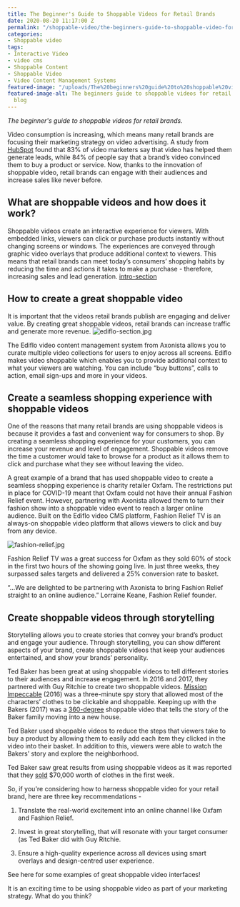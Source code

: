 ```yaml
---
title: The Beginner's Guide to Shoppable Videos for Retail Brands
date: 2020-08-20 11:17:00 Z
permalink: "/shoppable-video/the-beginners-guide-to-shoppable-video-for-retail-brands/"
categories:
- Shoppable video
tags:
- Interactive Video
- video cms
- Shoppable Content
- Shoppable Video
- Video Content Management Systems
featured-image: "/uploads/The%20beginners%20guide%20to%20shoppable%20videos%20for%20retail%20brands.jpg"
featured-image-alt: The beginners guide to shoppable videos for retail brands Axonista
  blog
---
```


*The beginner's guide to shoppable videos for retail brands.*

Video consumption is increasing, which means many retail brands are focusing their marketing strategy on video advertising. A study from [HubSpot](https://www.hubspot.com/marketing-statistics) found that 83% of video marketers say that video has helped them generate leads, while 84% of people say that a brand’s video convinced them to buy a product or service.
Now, thanks to the innovation of shoppable video, retail brands can engage with their audiences and increase sales like never before.

## What are shoppable videos and how does it work?

Shoppable videos create an interactive experience for viewers. With embedded links, viewers can click or purchase products instantly without changing screens or windows. The experiences are conveyed through graphic video overlays that produce additional context to viewers. This means that retail brands can meet today’s consumers’ shopping habits by reducing the time and actions it takes to make a purchase - therefore, increasing sales and lead generation.
[intro-section](/uploads/intro-section)

## How to create a great shoppable video

It is important that the videos retail brands publish are engaging and deliver value. By creating great shoppable videos, retail brands can increase traffic and generate more revenue.
![ediflo-section.jpg](/uploads/ediflo-section.jpg)

The Ediflo video content management system from Axonista allows you to curate multiple video collections for users to enjoy across all screens.  Ediflo makes video shoppable which enables you to provide additional context to what your viewers are watching. You can include “buy buttons”, calls to action, email sign-ups and more in your videos.

## Create a seamless shopping experience with shoppable videos

One of the reasons that many retail brands are using shoppable videos is because it provides a fast and convenient way for consumers to shop. By creating a seamless shopping experience for your customers, you can increase your revenue and level of engagement. Shoppable videos remove the time a customer would take to browse for a product as it allows them to click and purchase what they see without leaving the video.

A great example of a brand that has used shoppable video to create a seamless shopping experience is charity retailer Oxfam. The restrictions put in place for COVID-19 meant that Oxfam could not have their annual Fashion Relief event. However, partnering with Axonista allowed them to turn their fashion show into a shoppable video event to reach a larger online audience. Built on the Ediflo video CMS platform, Fashion Relief TV is an always-on shoppable video platform that allows viewers to click and buy from any device.

![fashion-relief.jpg](/uploads/fashion-relief.jpg)

Fashion Relief TV was a great success for Oxfam as they sold 60% of stock in the first two hours of the showing going live. In just three weeks, they surpassed sales targets and delivered a 25% conversion rate to basket.

“...We are delighted to be partnering with Axonista to bring Fashion Relief straight to an online audience.” Lorraine Keane, Fashion Relief founder.

## Create shoppable videos through storytelling

Storytelling allows you to create stories that convey your brand’s product and engage your audience. Through storytelling, you can show different aspects of your brand, create shoppable videos that keep your audiences entertained, and show your brands’ personality.

Ted Baker has been great at using shoppable videos to tell different stories to their audiences and increase engagement. In 2016 and 2017, they partnered with Guy Ritchie to create two shoppable videos. [Mission Impeccable](https://medium.com/exmachinagroup/alibaba-and-ted-baker-two-case-studies-in-shoppable-video-91d5af40db4c) (2016) was a three-minute spy story that allowed most of the characters’ clothes to be clickable and shoppable. Keeping up with the Bakers (2017) was a [360-degree](https://www.youtube.com/watch?time_continue=15&v=ZSSfIlQnZb8&feature=emb_logo) shoppable video that tells the story of the Baker family moving into a new house.

Ted Baker used shoppable videos to reduce the steps that viewers take to buy a product by allowing them to easily add each item they clicked in the video into their basket. In addition to this, viewers were able to watch the Bakers’ story and explore the neighborhood.

Ted Baker saw great results from using shoppable videos as it was reported that they [sold](https://www.thedrum.com/opinion/2020/07/07/how-shoppable-video-can-unlock-additional-revenue-advertisers) $70,000 worth of clothes in the first week.

So, if you're considering how to harness shoppable video for your retail brand, here are three key recommendations -

1. Translate the real-world excitement into an online channel like Oxfam and Fashion Relief.

2. Invest in great storytelling, that will resonate with your target consumer (as Ted Baker did with Guy Ritchie.

3. Ensure a high-quality experience across all devices using smart overlays and design-centred user experience.

See here for some examples of great shoppable video interfaces!

It is an exciting time to be using shoppable video as part of your marketing strategy. What do you think?
